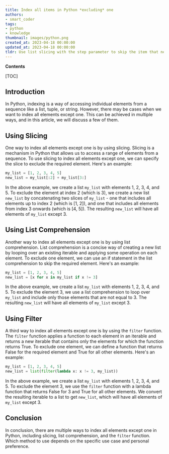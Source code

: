```yaml
---
title: Index all items in Python *excluding* one
authors:
- smart_coder
tags:
- python
- knowledge
thumbnail: images/python.png
created_at: 2023-04-18 00:00:00
updated_at: 2023-04-18 00:00:00
tldr: Use list slicing with the step parameter to skip the item that needs to be excluded.
---
```


**Contents**

[TOC]

## Introduction
In Python, indexing is a way of accessing individual elements from a sequence like a list, tuple, or string. However, there may be cases when we want to index all elements except one. This can be achieved in multiple ways, and in this article, we will discuss a few of them.

## Using Slicing
One way to index all elements except one is by using slicing. Slicing is a mechanism in Python that allows us to access a range of elements from a sequence. To use slicing to index all elements except one, we can specify the slice to exclude the required element. Here's an example:

```python
my_list = [1, 2, 3, 4, 5]
new_list = my_list[:2] + my_list[3:]
```

In the above example, we create a list `my_list` with elements 1, 2, 3, 4, and 5. To exclude the element at index 2 (which is 3), we create a new list `new_list` by concatenating two slices of `my_list` - one that includes all elements up to index 2 (which is [1, 2]), and one that includes all elements from index 3 onwards (which is [4, 5]). The resulting `new_list` will have all elements of `my_list` except 3.

## Using List Comprehension
Another way to index all elements except one is by using list comprehension. List comprehension is a concise way of creating a new list by looping over an existing iterable and applying some operation on each element. To exclude one element, we can use an if statement in the list comprehension to skip the required element. Here's an example:

```python
my_list = [1, 2, 3, 4, 5]
new_list = [x for x in my_list if x != 3]
```

In the above example, we create a list `my_list` with elements 1, 2, 3, 4, and 5. To exclude the element 3, we use a list comprehension to loop over `my_list` and include only those elements that are not equal to 3. The resulting `new_list` will have all elements of `my_list` except 3.

## Using Filter
A third way to index all elements except one is by using the `filter` function. The `filter` function applies a function to each element in an iterable and returns a new iterable that contains only the elements for which the function returns True. To exclude one element, we can define a function that returns False for the required element and True for all other elements. Here's an example:

```python
my_list = [1, 2, 3, 4, 5]
new_list = list(filter(lambda x: x != 3, my_list))
```

In the above example, we create a list `my_list` with elements 1, 2, 3, 4, and 5. To exclude the element 3, we use the `filter` function with a lambda function that returns False for 3 and True for all other elements. We convert the resulting iterable to a list to get `new_list`, which will have all elements of `my_list` except 3.

## Conclusion
In conclusion, there are multiple ways to index all elements except one in Python, including slicing, list comprehension, and the `filter` function. Which method to use depends on the specific use case and personal preference.
